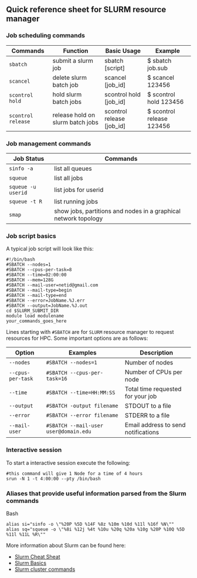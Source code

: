 ## Quick reference sheet for SLURM resource manager 

### Job scheduling commands

| Commands | Function | Basic Usage | Example |
| --- | --- | --- | --- |
| `sbatch` | submit a slurm job | sbatch [script] | $ sbatch job.sub |
| `scancel` | delete slurm batch job | scancel [job_id] | $ scancel 123456 |
| `scontrol hold` | hold slurm batch jobs | scontrol hold [job_id] | $ scontrol hold 123456 |
| `scontrol release` | release hold on slurm batch jobs | scontrol release [job_id] | $ scontrol release 123456 |

### Job management commands

| Job Status | Commands |
| --- | --- |
| `sinfo -a` | list all queues |
| `squeue` | list all jobs |
| `squeue -u userid` | list jobs for userid |
| `squeue -t R` | list running jobs |
| `smap` | show jobs, partitions and nodes in a graphical network topology |


### Job script basics

A typical job script will look like this:

```
#!/bin/bash
#SBATCH --nodes=1 
#SBATCH --cpus-per-task=8 
#SBATCH --time=02:00:00
#SBATCH --mem=128G
#SBATCH --mail-user=netid@gmail.com
#SBATCH --mail-type=begin
#SBATCH --mail-type=end
#SBATCH --error=JobName.%J.err
#SBATCH --output=JobName.%J.out
cd $SLURM_SUBMIT_DIR
module load modulename
your_commands_goes_here
```

Lines starting with `#SBATCH` are for `SLURM` resource manager to request resources for HPC. Some important options are as follows:

 
| Option | Examples | Description |
| --- | --- | --- |
| `--nodes` | `#SBATCH --nodes=1` | Number of nodes |
| `--cpus-per-task` | `#SBATCH --cpus-per-task=16` | Number of CPUs per node |
| `--time` | `#SBATCH --time=HH:MM:SS` | Total time requested for your job |
| `--output` | `#SBATCH -output filename` | STDOUT to a file |
| `--error` | `#SBATCH --error filename` | STDERR to a file |
| `--mail-user` | `#SBATCH --mail-user user@domain.edu` | Email address to send notifications |

### Interactive session 

To start a interactive session execute the following:

```
#this command will give 1 Node for a time of 4 hours
srun -N 1 -t 4:00:00 --pty /bin/bash 
```


### Aliases that provide useful information parsed from the Slurm commands

Bash
```
alias si="sinfo -o \"%20P %5D %14F %8z %10m %10d %11l %16f %N\""
alias sq="squeue -o \"%8i %12j %4t %10u %20q %20a %10g %20P %10Q %5D %11l %11L %R\""
```
More information about Slurm can be found here:

- [Slurm Cheat Sheat](https://www.chpc.utah.edu/presentations/SlurmCheatsheet.pdf)
- [Slurm Basics](http://researchit.las.iastate.edu/slurm-basics)
- [Slurm cluster commands](https://sites.google.com/a/case.edu/hpc-upgraded-cluster/slurm-cluster-commands)